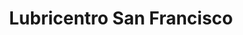 ---
title: "Lubricentro San Francisco"
url: /san-francisco/lubricentro-san-francisco/
shop: reparación de automóviles
---